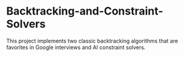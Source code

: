 # Backtracking-and-Constraint-Solvers
This project implements two classic backtracking algorithms that are favorites in Google interviews and AI constraint solvers.

